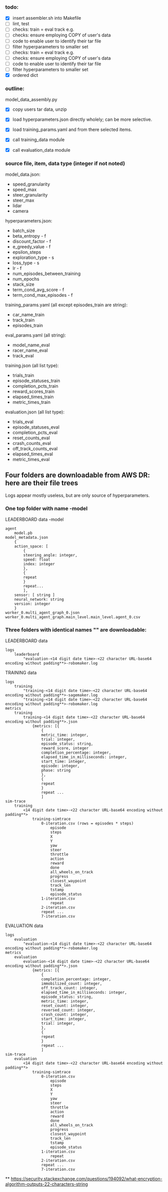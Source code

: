### todo:

  - [x] insert assembler.sh into Makefile
  - [ ] lint, test
  - [ ] checks: train = eval track e.g.
  - [ ] checks: ensure employing COPY of user's data
  - [ ] code to enable user to identify their tar file
  - [ ] filter hyperparameters to smaller set
  - [ ] checks: train = eval track e.g.
  - [ ] checks: ensure employing COPY of user's data
  - [ ] code to enable user to identify their tar file
  - [ ] filter hyperparameters to smaller set
  - [x] ordered dict
  
### outline:

  model_data_assembly.py
  - [x] copy users tar data, unzip
  - [x] load hyperparameters.json directly wholely; can be more selective.
  - [x] load training_params.yaml and from there selected items.
  - [x] call training_data module
  - [x] call evaluation_data module


### source file, item, data type (integer if not noted)

model_data.json:
- speed_granularity
- speed_max
- steer_granularity
- steer_max
- lidar
- camera

hyperparameters.json:
- batch_size
- beta_entropy - f
- discount_factor - f
- e_greedy_value - f
- epsilon_steps
- exploration_type - s
- loss_type - s
- lr - f
- num_episodes_between_training
- num_epochs
- stack_size
- term_cond_avg_score - f
- term_cond_max_episodes - f

training_params.yaml (all except episodes_train are string):
- car_name_train
- track_train
- episodes_train

eval_params.yaml (all string):
- model_name_eval
- racer_name_eval
- track_eval

training.json (all list type):
- trials_train
- episode_statuses_train
- completion_pcts_train
- reward_scores_train
- elapsed_times_train
- metric_times_train

evaluation.json (all list type):
- trials_eval
- episode_statuses_eval
- completion_pcts_eval
- reset_counts_eval
- crash_counts_eval
- off_track_counts_eval
- elapsed_times_eval
- metric_times_eval


## Four folders are downloadable from AWS DR: here are their file trees

Logs appear mostly useless, but are only source of hyperparameters.

### One top folder with name <your model name>-model

LEADERBOARD data
<your model name>-model

    agent
        model.pb
    model_metadata.json
        {
        action_space: [
            {
            steering_angle: integer,
            speed: float
            index: integer
            },
            {
            repeat
            }
            repeat...
            ],
        sensor: [ string ]
        neural_network: string
        version: integer
        }
    worker_0.multi_agent_graph_0.json
    worker_0.multi_agent_graph.main_level.main_level.agent_0.csv

### Three folders with identical names "<your model name>" are downloadable:

LEADERBOARD data
<your model name>

    logs
        leaderboard
            "evaluation-<14 digit date time>-<22 character URL-base64 encoding without padding**>-robomaker.log

TRAINING data
<your model name>

    logs
        training
            "training-<14 digit date time>-<22 character URL-base64 encoding without padding**>-sagemaker.log
            "training-<14 digit date time>-<22 character URL-base64 encoding without padding**>-robomaker.log
    metrics
        training
            training-<14 digit date time>-<22 character URL-base64 encoding without padding**>.json
                {metrics: [{
                    {
                    metric_time: integer,
                    trial: integer,
                    episode_status: string,
                    reward_score, integer
                    completion_percentage: integer,
                    elapsed_time_in_milliseconds: integer,
                    start_time: integer,
                    episode: integer,
                    phase: string
                    },
                    {
                    repeat
                    }
                    repeat ...
                    ]
    sim-trace
        training
            <14 digit date time>-<22 character URL-base64 encoding without padding**>
                training-simtrace
                    0-iteration.csv (rows = episodes * steps)
                        episode
                        steps
                        X
                        Y
                        yaw
                        steer
                        throttle
                        action
                        reward
                        done
                        all_wheels_on_track
                        progress
                        closest_waypoint
                        track_len
                        tstamp
                        episode_status
                    1-iteration.csv
                        repeat
                    2-iteration.csv
                    repeat ...
                    7-iteration.csv

EVALUATION data
<your model name>

    logs
        evaluation
            "evaluation-<14 digit date time>-<22 character URL-base64 encoding without padding**>-robomaker.log
    metrics
        evaluation
            evaluation-<14 digit date time>-<22 character URL-base64 encoding without padding**>.json
                {metrics: [{
                    {
                    completion_percentage: integer,
                    immobilized_count: integer,
                    off_track_count: integer,
                    elapsed_time_in_milliseconds: integer,
                    episode_status: string,
                    metric_time: integer,
                    reset_count: integer,
                    reversed_count: integer,
                    crash_count: integer,
                    start_time: integer,
                    trial: integer,
                    },
                    {
                    repeat
                    }
                    repeat ...
                    ]
    sim-trace
        evaluation
            <14 digit date time>-<22 character URL-base64 encoding without padding**>
                training-simtrace
                    0-iteration.csv
                        episode
                        steps
                        X
                        Y
                        yaw
                        steer
                        throttle
                        action
                        reward
                        done
                        all_wheels_on_track
                        progress
                        closest_waypoint
                        track_len
                        tstamp
                        episode_status
                    1-iteration.csv
                        repeat
                    2-iteration.csv
                    repeat ...
                    7-iteration.csv





** https://security.stackexchange.com/questions/194092/what-encryption-algorithm-outputs-22-characters-string


